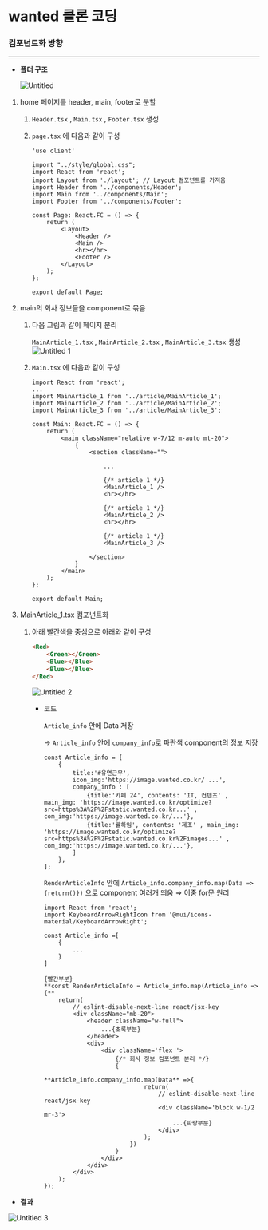 # wanted 클론 코딩

### 컴포넌트화 방향

---

- **폴더 구조**
    
    ![Untitled](https://github.com/3rd-asac/next-react-tutorial/assets/101400650/3eb3feb5-f860-489e-8c5b-707cd58e87ad)

    

1. home 페이지를 header, main, footer로 분할
    1. `Header.tsx` , `Main.tsx` , `Footer.tsx` 생성 
    2. `page.tsx` 에 다음과 같이 구성
        
        ```tsx
        'use client'
        
        import "../style/global.css";
        import React from 'react';
        import Layout from './layout'; // Layout 컴포넌트를 가져옴
        import Header from '../components/Header';
        import Main from '../components/Main'; 
        import Footer from '../components/Footer';
        
        const Page: React.FC = () => {
            return (
                <Layout>
                    <Header />
                    <Main />
                    <hr></hr>
                    <Footer />
                </Layout>
            );
        };
        
        export default Page;
        ```
        
    
2. main의 회사 정보들을 component로 묶음
    1.  다음 그림과 같이 페이지 분리
        
        
        `MainArticle_1.tsx` , `MainArticle_2.tsx` , `MainArticle_3.tsx` 생성
        ![Untitled 1](https://github.com/3rd-asac/next-react-tutorial/assets/101400650/e3bb0f87-6229-4284-9998-daa0e583e3ca)

        
        
    2.  `Main.tsx` 에 다음과 같이 구성
        
        ```tsx
        import React from 'react';
        ...
        import MainArticle_1 from '../article/MainArticle_1';
        import MainArticle_2 from '../article/MainArticle_2';
        import MainArticle_3 from '../article/MainArticle_3';
        
        const Main: React.FC = () => {
            return (
                <main className="relative w-7/12 m-auto mt-20">
                    {
                        <section className="">
        
                            ...
        
                            {/* article 1 */}
                            <MainArticle_1 />
                            <hr></hr>
        
                            {/* article 1 */}
                            <MainArticle_2 />
                            <hr></hr>
        
                            {/* article 1 */}
                            <MainArticle_3 />
                
                        </section>
                    }
                </main>
            );
        };
        
        export default Main;
        ```
        

1. MainArticle_1.tsx 컴포넌트화
    1. 아래 빨간색을 중심으로 아래와 같이 구성
        
        
        ```html
        <Red>
        	<Green></Green>
        	<Blue></Blue>
        	<Blue></Blue>
        </Red>
        ```

       ![Untitled 2](https://github.com/3rd-asac/next-react-tutorial/assets/101400650/66c0b720-bbbd-4ee1-b30c-49afe8b398cd)
        


        
        - 코드
            
            `Article_info` 안에 Data 저장
            
            → `Article_info` 안에 `company_info`로 파란색 component의 정보 저장
            
            ```tsx
            const Article_info = [
                {
                    title:'#유연근무', 
                    icon_img:'https://image.wanted.co.kr/ ...',
                    company_info : [
                        {title:'카페 24', contents: 'IT, 컨텐츠' , main_img: 'https://image.wanted.co.kr/optimize?src=https%3A%2F%2Fstatic.wanted.co.kr...' , com_img:'https://image.wanted.co.kr/...'},
                        {title:'웰하임', contents: '제조' , main_img: 'https://image.wanted.co.kr/optimize?src=https%3A%2F%2Fstatic.wanted.co.kr%2Fimages...' , com_img:'https://image.wanted.co.kr/...'},
                    ]
                },
            ];
            ```
            
            `RenderArticleInfo` 안에 `Article_info.company_info.map(Data =>{return()})` 으로 component 여러개 띄움  ⇒ 이중 for문 원리
            
            ```tsx
            import React from 'react';
            import KeyboardArrowRightIcon from '@mui/icons-material/KeyboardArrowRight';
            
            const Article_info =[
            	{
            		...
            	}
            ]
            
            {빨간부분}
            **const RenderArticleInfo = Article_info.map(Article_info =>{**
                return(
                    // eslint-disable-next-line react/jsx-key
                    <div className="mb-20">
                        <header className="w-full">
                            ...{초록부분}
                        </header>
                        <div>
                            <div className='flex '>
                                {/* 회사 정보 컴포넌트 분리 */}
                                {
                                    **Article_info.company_info.map(Data** =>{
                                        return(
                                            // eslint-disable-next-line react/jsx-key
                                            <div className='block w-1/2 mr-3'>
                                                ...{파랑부분}
                                            </div>
                                        );
                                    })
                                }
                            </div>
                        </div>
                    </div>
                );
            });
            ```
            

- **결과**

![Untitled 3](https://github.com/3rd-asac/next-react-tutorial/assets/101400650/f4418e1f-719f-4560-98c5-8137c6f2da17)

